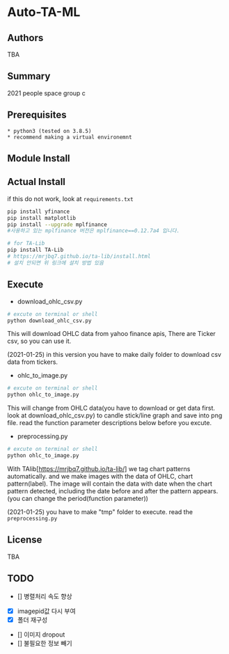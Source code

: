# Auto-TA-ML
## Authors
TBA
## Summary
2021 people space group c
## Prerequisites
    * python3 (tested on 3.8.5)
    * recommend making a virtual environemnt
## Module Install
## Actual Install
if this do not work, look at `requirements.txt`

```sh
pip install yfinance
pip install matplotlib
pip install --upgrade mplfinance
#사용하고 있는 mplfinance 버전은 mplfinance==0.12.7a4 입니다.
```
```sh
# for TA-Lib
pip install TA-Lib
# https://mrjbq7.github.io/ta-lib/install.html 
# 설치 안되면 위 링크에 설치 방법 있음 
```
## Execute
* download_ohlc_csv.py
```sh
# excute on terminal or shell
python download_ohlc_csv.py
```
This will download OHLC data from yahoo finance apis, There are Ticker csv, so you can use it. 

(2021-01-25) in this version you have to make daily folder to download csv data from tickers. 

* ohlc_to_image.py
```sh
# excute on terminal or shell
python ohlc_to_image.py
```
This will change from OHLC data(you have to download or get data first. look at download_ohlc_csv.py) to candle stick/line graph and save into png file. read the function parameter descriptions below before you excute.

* preprocessing.py
```sh
# excute on terminal or shell
python ohlc_to_image.py
```
With TAlib[https://mrjbq7.github.io/ta-lib/] we tag chart patterns automatically. and we make images with the data of OHLC, chart pattern(label). The image will contain the data with date when the chart pattern detected, including the date before and after the pattern appears.(you can change the period(function parameter))

(2021-01-25) you have to make "tmp" folder to execute. read the `preprocessing.py`

## License
TBA

## TODO
- [] 병렬처리 속도 향상
- [X] imagepid값 다시 부여
- [x] 폴더 재구성
- [] 이미지 dropout
- [] 불필요한 정보 빼기